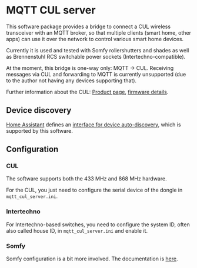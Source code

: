 # MQTT CUL server

This software package provides a bridge to connect a CUL wireless transceiver
with an MQTT broker, so that multiple clients (smart home, other apps) can
use it over the network to control various smart home devices.

Currently it is used and tested with Somfy rollershutters and shades as well as
Brennenstuhl RCS switchable power sockets (Intertechno-compatible).

At the moment, this bridge is one-way only: MQTT -> CUL. Receiving messages via CUL
and forwarding to MQTT is currently unsupported (due to the author not having any 
devices supporting that).

Further information about the CUL: [Product page](http://busware.de/tiki-index.php?page=CUL), [firmware details](http://culfw.de/).

## Device discovery

[Home Assistant](https://www.home-assistant.io/) defines an [interface for device
auto-discovery](https://www.home-assistant.io/docs/mqtt/discovery/), which is 
supported by this software.

## Configuration

### CUL

The software supports both the 433 MHz and 868 MHz hardware.

For the CUL, you just need to configure the serial device of the dongle in
`mqtt_cul_server.ini`.

### Intertechno

For Intertechno-based switches, you need to configure the system ID,
often also called house ID, in `mqtt_cul_server.ini` and enable it.

### Somfy

Somfy configuration is a bit more involved. The documentation is [here](doc/somfy.md).
